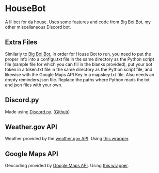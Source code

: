 # HouseBot
A lil bot for da house. Uses some features and code from [Big Boi Bot](https://github.com/TheGrimlessReaper/BigBoiBot), my other miscellaneous Discord bot.

## Extra Files
Similarly to [Big Boi Bot](https://github.com/TheGrimlessReaper/BigBoiBot), in order for House Bot to run, you need to put the proper info into a configu.txt file in the same directory as the Python script file (sample file for which you can fill in the blanks provided), put your bot token in a token.txt file in the same directory as the Python script file, and likewise with the Google Maps API Key in a mapskey.txt file. Also needs an empty reminders.json file. Replace the paths where Python reads the txt and json files with your own.

## Discord.py
Made using [Discord.py](https://discordpy.readthedocs.io/en/latest/index.html). ([Github](https://github.com/Rapptz/discord.py))

## Weather.gov API
Weather provided by the [weather.gov API](https://www.weather.gov/documentation/services-web-api).
Using [this wrapper](https://github.com/paulokuong/noaa).

## Google Maps API
Geocoding provided by [Google Maps API](https://cloud.google.com/maps-platform/#get-started).
Using [this wrapper](https://github.com/googlemaps/google-maps-services-python).
